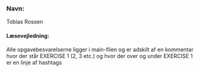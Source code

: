 ### Navn: 
Tobias Rossen


#### Læsevejledning:
Alle opgavebesvarelserne ligger i main-filen og er adskilt af en kommentar 
hvor der står EXERCISE 1 (2, 3 etc.) og hvor der over og under EXERCISE 1 
er en linje af hashtags 



